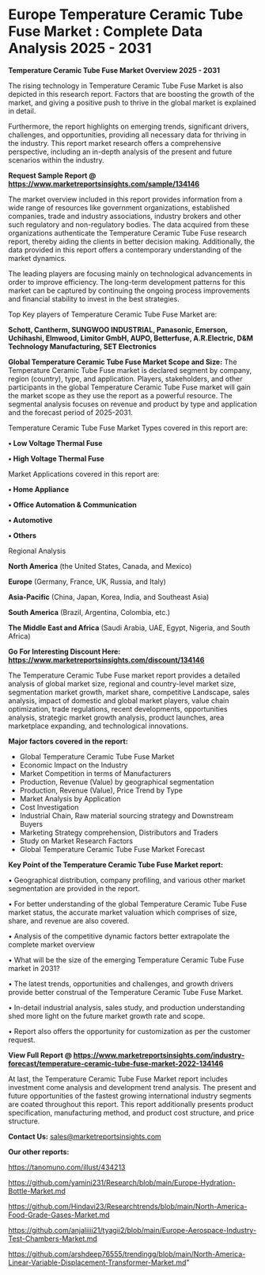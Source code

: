 # Europe Temperature Ceramic Tube Fuse Market : Complete Data Analysis 2025 - 2031

<Strong> Temperature Ceramic Tube Fuse Market Overview 2025 - 2031</strong>

The rising technology in Temperature Ceramic Tube Fuse Market is also depicted in this research report. Factors that are boosting the growth of the market, and giving a positive push to thrive in the global market is explained in detail.

Furthermore, the report highlights on emerging trends, significant drivers, challenges, and opportunities, providing all necessary data for thriving in the industry. This report market research offers a comprehensive perspective, including an in-depth analysis of the present and future scenarios within the industry.

<strong>Request Sample Report @ <a href=https://www.marketreportsinsights.com/sample/134146>https://www.marketreportsinsights.com/sample/134146</a></strong>

The market overview included in this report provides information from a wide range of resources like government organizations, established companies, trade and industry associations, industry brokers and other such regulatory and non-regulatory bodies. The data acquired from these organizations authenticate the Temperature Ceramic Tube Fuse research report, thereby aiding the clients in better decision making. Additionally, the data provided in this report offers a contemporary understanding of the market dynamics.

The leading players are focusing mainly on technological advancements in order to improve efficiency. The long-term development patterns for this market can be captured by continuing the ongoing process improvements and financial stability to invest in the best strategies.

Top Key players of Temperature Ceramic Tube Fuse Market are:

<strong>Schott, Cantherm, SUNGWOO INDUSTRIAL, Panasonic, Emerson, Uchihashi, Elmwood, Limitor GmbH, AUPO, Betterfuse, A.R.Electric, D&M Technology Manufacturing, SET Electronics</strong>

<strong><b>Global Temperature Ceramic Tube Fuse Market Scope and Size:</b></strong>
The Temperature Ceramic Tube Fuse market is declared segment by company, region (country), type, and application. Players, stakeholders, and other participants in the global Temperature Ceramic Tube Fuse market will gain the market scope as they use the report as a powerful resource. The segmental analysis focuses on revenue and product by type and application and the forecast period of 2025-2031.

Temperature Ceramic Tube Fuse Market Types covered in this report are:

<strong>• Low Voltage Thermal Fuse

• High Voltage Thermal Fuse</strong>

Market Applications covered in this report are:

<strong>• Home Appliance

• Office Automation & Communication

• Automotive

• Others</strong> 

Regional Analysis

<strong>North America</strong> (the United States, Canada, and Mexico)

<strong>Europe</strong> (Germany, France, UK, Russia, and Italy)

<strong>Asia-Pacific</strong> (China, Japan, Korea, India, and Southeast Asia)

<strong>South America</strong> (Brazil, Argentina, Colombia, etc.)

<strong>The Middle East and Africa</strong> (Saudi Arabia, UAE, Egypt, Nigeria, and South Africa)

<strong>Go For Interesting Discount Here: <a href=https://www.marketreportsinsights.com/discount/134146>https://www.marketreportsinsights.com/discount/134146</a></strong>

The Temperature Ceramic Tube Fuse market report provides a detailed analysis of global market size, regional and country-level market size, segmentation market growth, market share, competitive Landscape, sales analysis, impact of domestic and global market players, value chain optimization, trade regulations, recent developments, opportunities analysis, strategic market growth analysis, product launches, area marketplace expanding, and technological innovations.

<strong><b>Major factors covered in the report:</b></strong>
<ul>
  <li>Global Temperature Ceramic Tube Fuse Market </li>
  <li>Economic Impact on the Industry</li>
  <li>Market Competition in terms of Manufacturers</li>
  <li>Production, Revenue (Value) by geographical segmentation</li>
  <li>Production, Revenue (Value), Price Trend by Type</li>
  <li>Market Analysis by Application</li>
  <li>Cost Investigation</li>
  <li>Industrial Chain, Raw material sourcing strategy and Downstream Buyers</li>
  <li>Marketing Strategy comprehension, Distributors and Traders</li>
  <li>Study on Market Research Factors</li>
  <li>Global Temperature Ceramic Tube Fuse Market Forecast</li>
</ul>

<strong><b>Key Point of the Temperature Ceramic Tube Fuse Market report:</b></strong>

• Geographical distribution, company profiling, and various other market segmentation are provided in the report.

• For better understanding of the global Temperature Ceramic Tube Fuse market status, the accurate market valuation which comprises of size, share, and revenue are also covered.

• Analysis of the competitive dynamic factors better extrapolate the complete market overview

• What will be the size of the emerging Temperature Ceramic Tube Fuse market in 2031?

• The latest trends, opportunities and challenges, and growth drivers provide better construal of the Temperature Ceramic Tube Fuse Market.

• In-detail industrial analysis, sales study, and production understanding shed more light on the future market growth rate and scope.

• Report also offers the opportunity for customization as per the customer request.

<strong><b>View Full Report @ <a href=https://www.marketreportsinsights.com/industry-forecast/temperature-ceramic-tube-fuse-market-2022-134146>https://www.marketreportsinsights.com/industry-forecast/temperature-ceramic-tube-fuse-market-2022-134146</a></b></strong>


At last, the Temperature Ceramic Tube Fuse Market report includes investment come analysis and development trend analysis. The present and future opportunities of the fastest growing international industry segments are coated throughout this report. This report additionally presents product specification, manufacturing method, and product cost structure, and price structure.

<strong>Contact Us:</strong>
sales@marketreportsinsights.com

<strong>Our other reports:</strong>

<a href=https://tanomuno.com/illust/434213>https://tanomuno.com/illust/434213</a>

<a href=https://github.com/yamini231/Research/blob/main/Europe-Hydration-Bottle-Market.md>https://github.com/yamini231/Research/blob/main/Europe-Hydration-Bottle-Market.md</a>

<a href=https://github.com/Hindavi23/Researchtrends/blob/main/North-America-Food-Grade-Gases-Market.md>https://github.com/Hindavi23/Researchtrends/blob/main/North-America-Food-Grade-Gases-Market.md</a>

<a href=https://github.com/anjaliiii21/tyagii2/blob/main/Europe-Aerospace-Industry-Test-Chambers-Market.md>https://github.com/anjaliiii21/tyagii2/blob/main/Europe-Aerospace-Industry-Test-Chambers-Market.md</a>

<a href=https://github.com/arshdeep76555/trendingg/blob/main/North-America-Linear-Variable-Displacement-Transformer-Market.md>https://github.com/arshdeep76555/trendingg/blob/main/North-America-Linear-Variable-Displacement-Transformer-Market.md</a>"
